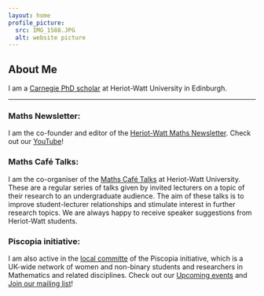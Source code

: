 ```yaml
---
layout: home
profile_picture:
  src: IMG_1588.JPG
  alt: website picture
---
```



## About Me


I am a [Carnegie PhD scholar](https://www.carnegie-trust.org/alumni/page/2/) at Heriot-Watt University in Edinburgh. 

---

### Maths Newsletter: 
I am the co-founder and editor of the [Heriot-Watt Maths Newsletter](https://mathsgym.hw.ac.uk/maths-cafe/maths-cafe-newsletters/). Check out our [YouTube](https://www.youtube.com/channel/UCWGzrezCGIKW_cfchwxIMEQ)!


### Maths Café Talks: 
I am the co-organiser of the [Maths Café Talks](https://mathsgym.hw.ac.uk/past-maths-cafe-talks/) at Heriot-Watt University. These are a regular series of talks given by invited lecturers on a topic of their research to an undergraduate audience. The aim of these talks is to improve student-lecturer relationships and stimulate interest in further research topics. 
We are always happy to receive speaker suggestions from Heriot-Watt students. 


### Piscopia initiative: 
I am also active in the [local committe](https://piscopia.co.uk/heriot-watt-university-committee/) of the Piscopia initiative, which is a UK-wide network of women and non-binary students and researchers in Mathematics and related disciplines. Check out our [Upcoming events](https://piscopia.co.uk/) and [Join our mailing list](https://docs.google.com/forms/d/e/1FAIpQLSc-FZJdwpj408GP1rohoC9z6-fNNv--WCP52_vC6gWIte5-bw/viewform)!




